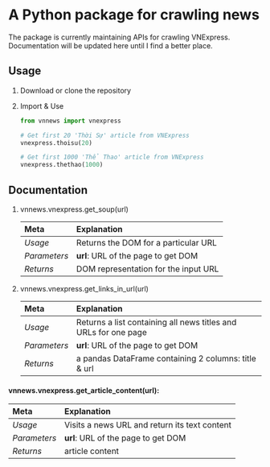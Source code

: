 # A Python package for crawling news
The package is currently maintaining APIs for crawling VNExpress. Documentation will be updated here until I find a better place.

## Usage

1. Download or clone the repository

2. Import & Use

    ```python
    from vnnews import vnexpress
    
    # Get first 20 'Thời Sự' article from VNExpress
    vnexpress.thoisu(20) 
    
    # Get first 1000 'Thể Thao' article from VNExpress
    vnexpress.thethao(1000) 
    ```
    
## Documentation

1. vnnews.vnexpress.get_soup(url)

    | Meta | Explanation |
    | :---- | :----------- |
    | *Usage* | Returns the DOM for a particular URL |
    | *Parameters* | **url**: URL of the page to get DOM |
    | *Returns* | DOM representation for the input URL |

2. vnnews.vnexpress.get_links_in_url(url)

    | Meta | Explanation |
    | :---- | :----------- |
    | *Usage* | Returns a list containing all news titles and URLs for one page |
    | *Parameters* | **url**: URL of the page to get DOM |
    | *Returns* | a pandas DataFrame containing 2 columns: title & url |

#### vnnews.vnexpress.get_article_content(url):

| Meta | Explanation |
| :---- | :----------- |
| *Usage* | Visits a news URL and return its text content |
| *Parameters* | **url**: URL of the page to get DOM |
| *Returns* | article content |